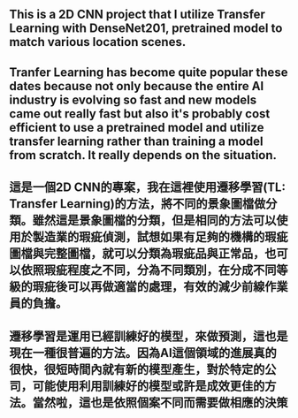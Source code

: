
## This is a 2D CNN project that I utilize Transfer Learning with DenseNet201, pretrained model to match various location scenes.

## Tranfer Learning has become quite popular these dates because not only because the entire AI industry is evolving so fast and new models came out really fast but also it's probably cost efficient to use a pretrained model and utilize transfer learning rather than training a model from scratch.  It really depends on the situation.

## 這是一個2D CNN的專案，我在這裡使用遷移學習(TL: Transfer Learning)的方法，將不同的景象圖檔做分類。雖然這是景象圖檔的分類，但是相同的方法可以使用於製造業的瑕疵偵測，試想如果有足夠的機構的瑕疵圖檔與完整圖檔，就可以分類為瑕疵品與正常品，也可以依照瑕疵程度之不同，分為不同類別，在分成不同等級的瑕疵後可以再做適當的處理，有效的減少前線作業員的負擔。

## 遷移學習是運用已經訓練好的模型，來做預測，這也是現在一種很普遍的方法。因為AI這個領域的進展真的很快，很短時間內就有新的模型產生，對於特定的公司，可能使用利用訓練好的模型或許是成效更佳的方法。當然啦，這也是依照個案不同而需要做相應的決策
